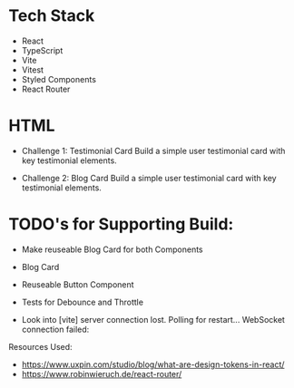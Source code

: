 # Tech Stack
+ React 
+ TypeScript 
+ Vite 
+ Vitest 
+ Styled Components
+ React Router

# HTML
- Challenge 1: Testimonial Card
Build a simple user testimonial card with key testimonial elements.

- Challenge 2: Blog Card
Build a simple user testimonial card with key testimonial elements.



# TODO's for Supporting Build:
- Make reuseable Blog Card for both Components 
- Blog Card
- Reuseable Button Component

- Tests for Debounce and Throttle 
- Look into [vite] server connection lost. Polling for restart...
WebSocket connection failed: 

Resources Used:
- https://www.uxpin.com/studio/blog/what-are-design-tokens-in-react/
- https://www.robinwieruch.de/react-router/ 
